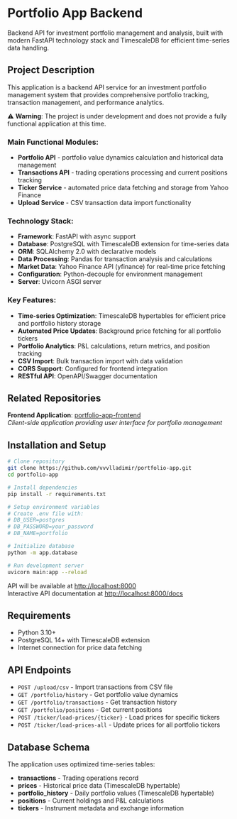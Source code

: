 # Portfolio App Backend

Backend API for investment portfolio management and analysis, built with modern FastAPI technology stack and TimescaleDB for efficient time-series data handling.

## Project Description

This application is a backend API service for an investment portfolio management system that provides comprehensive portfolio tracking, transaction management, and performance analytics.

⚠️ **Warning**: The project is under development and does not provide a fully functional application at this time.

### Main Functional Modules:

- **Portfolio API** - portfolio value dynamics calculation and historical data management
- **Transactions API** - trading operations processing and current positions tracking
- **Ticker Service** - automated price data fetching and storage from Yahoo Finance
- **Upload Service** - CSV transaction data import functionality

### Technology Stack:

- **Framework**: FastAPI with async support
- **Database**: PostgreSQL with TimescaleDB extension for time-series data
- **ORM**: SQLAlchemy 2.0 with declarative models
- **Data Processing**: Pandas for transaction analysis and calculations
- **Market Data**: Yahoo Finance API (yfinance) for real-time price fetching
- **Configuration**: Python-decouple for environment management
- **Server**: Uvicorn ASGI server

### Key Features:

- **Time-series Optimization**: TimescaleDB hypertables for efficient price and portfolio history storage
- **Automated Price Updates**: Background price fetching for all portfolio tickers
- **Portfolio Analytics**: P&L calculations, return metrics, and position tracking
- **CSV Import**: Bulk transaction import with data validation
- **CORS Support**: Configured for frontend integration
- **RESTful API**: OpenAPI/Swagger documentation

## Related Repositories

**Frontend Application**: [portfolio-app-frontend](https://github.com/vvvlladimir/portfolio-app-frontend)  
*Client-side application providing user interface for portfolio management*

## Installation and Setup

```bash
# Clone repository
git clone https://github.com/vvvlladimir/portfolio-app.git
cd portfolio-app

# Install dependencies
pip install -r requirements.txt

# Setup environment variables
# Create .env file with:
# DB_USER=postgres
# DB_PASSWORD=your_password
# DB_NAME=portfolio

# Initialize database
python -m app.database

# Run development server
uvicorn main:app --reload
```

API will be available at [http://localhost:8000](http://localhost:8000)  
Interactive API documentation at [http://localhost:8000/docs](http://localhost:8000/docs)

## Requirements

- Python 3.10+
- PostgreSQL 14+ with TimescaleDB extension
- Internet connection for price data fetching

## API Endpoints

- `POST /upload/csv` - Import transactions from CSV file
- `GET /portfolio/history` - Get portfolio value dynamics
- `GET /portfolio/transactions` - Get transaction history
- `GET /portfolio/positions` - Get current positions
- `POST /ticker/load-prices/{ticker}` - Load prices for specific tickers
- `POST /ticker/load-prices-all` - Update prices for all portfolio tickers

## Database Schema

The application uses optimized time-series tables:
- **transactions** - Trading operations record
- **prices** - Historical price data (TimescaleDB hypertable)
- **portfolio_history** - Daily portfolio values (TimescaleDB hypertable)
- **positions** - Current holdings and P&L calculations
- **tickers** - Instrument metadata and exchange information
